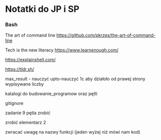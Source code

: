 # Notatki do JP i SP
### Bash


The art of command line https://github.com/pkrzes/the-art-of-command-line

Tech is the new literacy https://www.learnenough.com/


https://explainshell.com/

https://tldr.sh/


max_result - nauczyć
upto-nauczyć
1c aby działoło od prawej strony wypisywane liczby 

katalogi do budowanie_programow oraz pętli


gitignore


zadanie 9 pętla zrobić 

zrobić elementarz 2

zwracać uwagę na nazwy funkcji (jeden wyżej niż mówi nam kod)
